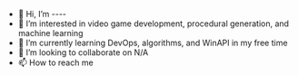 - 👋 Hi, I’m ----
- 👀 I’m interested in video game development, procedural generation, and machine learning
- 🌱 I’m currently learning DevOps, algorithms, and WinAPI in my free time
- 💞️ I’m looking to collaborate on N/A
- 📫 How to reach me 

<!---
GildedDragonborn/GildedDragonborn is a ✨ special ✨ repository because its `README.md` (this file) appears on your GitHub profile.
You can click the Preview link to take a look at your changes. juliamakesgames@gmail.com
--->
